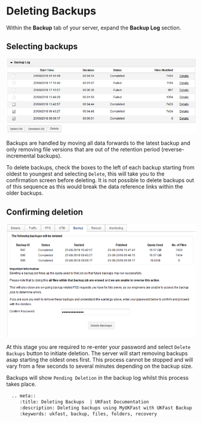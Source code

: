 # Deleting Backups

Within the **Backup** tab of your server, expand the **Backup Log** section.

## Selecting backups

![connect](files/delete_backup_1.png)

Backups are handled by moving all data forwards to the latest backup and only removing file versions that are out of the retention period (reverse-incremental backups).

To delete backups, check the boxes to the left of each backup starting from oldest to youngest and selecting `Delete`, this will take you to the confirmation screen before deleting. It is not possible to delete backups out of this sequence as this would break the data reference links within the older backups.

## Confirming deletion

![connect](files/delete_backup_2.png)

At this stage you are required to re-enter your password and select `Delete Backups` button to initiate deletion. The server will start removing backups asap starting the oldest ones first. This process cannot be stopped and will vary from a few seconds to several minutes depending on the backup size.

Backups will show `Pending Deletion` in the backup log whilst this process takes place.

```eval_rst
  .. meta::
     :title: Deleting Backups  | UKFast Documentation
     :description: Deleting backups using MyUKFast with UKFast Backup
     :keywords: ukfast, backup, files, folders, recovery

